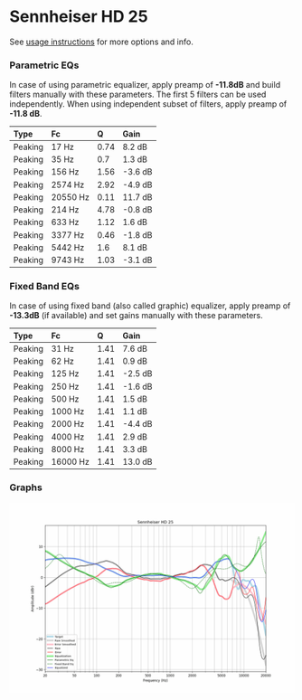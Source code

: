 # Sennheiser HD 25
See [usage instructions](https://github.com/jaakkopasanen/AutoEq#usage) for more options and info.

### Parametric EQs
In case of using parametric equalizer, apply preamp of **-11.8dB** and build filters manually
with these parameters. The first 5 filters can be used independently.
When using independent subset of filters, apply preamp of **-11.8 dB**.

| Type    | Fc       |    Q | Gain    |
|:--------|:---------|:-----|:--------|
| Peaking | 17 Hz    | 0.74 | 8.2 dB  |
| Peaking | 35 Hz    | 0.7  | 1.3 dB  |
| Peaking | 156 Hz   | 1.56 | -3.6 dB |
| Peaking | 2574 Hz  | 2.92 | -4.9 dB |
| Peaking | 20550 Hz | 0.11 | 11.7 dB |
| Peaking | 214 Hz   | 4.78 | -0.8 dB |
| Peaking | 633 Hz   | 1.12 | 1.6 dB  |
| Peaking | 3377 Hz  | 0.46 | -1.8 dB |
| Peaking | 5442 Hz  | 1.6  | 8.1 dB  |
| Peaking | 9743 Hz  | 1.03 | -3.1 dB |

### Fixed Band EQs
In case of using fixed band (also called graphic) equalizer, apply preamp of **-13.3dB**
(if available) and set gains manually with these parameters.

| Type    | Fc       |    Q | Gain    |
|:--------|:---------|:-----|:--------|
| Peaking | 31 Hz    | 1.41 | 7.6 dB  |
| Peaking | 62 Hz    | 1.41 | 0.9 dB  |
| Peaking | 125 Hz   | 1.41 | -2.5 dB |
| Peaking | 250 Hz   | 1.41 | -1.6 dB |
| Peaking | 500 Hz   | 1.41 | 1.5 dB  |
| Peaking | 1000 Hz  | 1.41 | 1.1 dB  |
| Peaking | 2000 Hz  | 1.41 | -4.4 dB |
| Peaking | 4000 Hz  | 1.41 | 2.9 dB  |
| Peaking | 8000 Hz  | 1.41 | 3.3 dB  |
| Peaking | 16000 Hz | 1.41 | 13.0 dB |

### Graphs
![](./Sennheiser%20HD%2025.png)